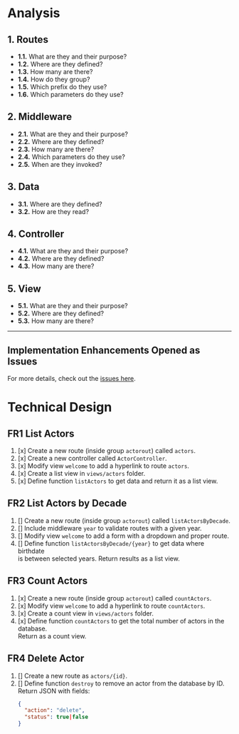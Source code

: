 # **Analysis**

## **1. Routes**
- **1.1.** What are they and their purpose?  
- **1.2.** Where are they defined?  
- **1.3.** How many are there?  
- **1.4.** How do they group?  
- **1.5.** Which prefix do they use?  
- **1.6.** Which parameters do they use?  

## **2. Middleware**
- **2.1.** What are they and their purpose?  
- **2.2.** Where are they defined?  
- **2.3.** How many are there?  
- **2.4.** Which parameters do they use?  
- **2.5.** When are they invoked?  

## **3. Data**
- **3.1.** Where are they defined?  
- **3.2.** How are they read?  

## **4. Controller**
- **4.1.** What are they and their purpose?  
- **4.2.** Where are they defined?  
- **4.3.** How many are there?  

## **5. View**
- **5.1.** What are they and their purpose?  
- **5.2.** Where are they defined?  
- **5.3.** How many are there?  

---

## **Implementation Enhancements Opened as Issues**
For more details, check out the [issues here](https://github.com/Stucom-Pelai/M07_UF2_Laravel/issues).

















# Technical Design

## FR1 List Actors
1. [x] Create a new route (inside group `actorout`) called `actors`.
2. [x] Create a new controller called `ActorController`.
3. [x] Modify view `welcome` to add a hyperlink to route `actors`.
4. [x] Create a list view in `views/actors` folder.
5. [x] Define function `listActors` to get data and return it as a list view.

## FR2 List Actors by Decade
1. [] Create a new route (inside group `actorout`) called `listActorsByDecade`.
2. [] Include middleware `year` to validate routes with a given year.
3. [] Modify view `welcome` to add a form with a dropdown and proper route.
4. [] Define function `listActorsByDecade/{year}` to get data where birthdate  
   is between selected years. Return results as a list view.

## FR3 Count Actors
1. [x] Create a new route (inside group `actorout`) called `countActors`.
2. [x] Modify view `welcome` to add a hyperlink to route `countActors`.
3. [x] Create a count view in `views/actors` folder.
4. [x] Define function `countActors` to get the total number of actors in the database.  
   Return as a count view.

## FR4 Delete Actor
1. [] Create a new route as `actors/{id}`.
2. [] Define function `destroy` to remove an actor from the database by ID.  
   Return JSON with fields:
   ```json
   {
     "action": "delete",
     "status": true|false
   }


